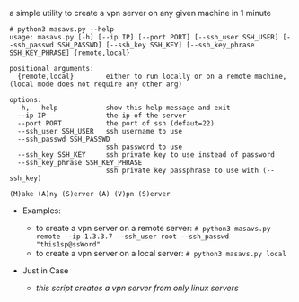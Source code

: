 a simple utility to create a vpn server on any given machine in 1 minute

```
# python3 masavs.py --help
usage: masavs.py [-h] [--ip IP] [--port PORT] [--ssh_user SSH_USER] [--ssh_passwd SSH_PASSWD] [--ssh_key SSH_KEY] [--ssh_key_phrase SSH_KEY_PHRASE] {remote,local}

positional arguments:
  {remote,local}        either to run locally or on a remote machine, (local mode does not require any other arg)

options:
  -h, --help            show this help message and exit
  --ip IP               the ip of the server
  --port PORT           the port of ssh (defaut=22)
  --ssh_user SSH_USER   ssh username to use
  --ssh_passwd SSH_PASSWD
                        ssh password to use
  --ssh_key SSH_KEY     ssh private key to use instead of password
  --ssh_key_phrase SSH_KEY_PHRASE
                        ssh private key passphrase to use with (--ssh_key)

(M)ake (A)ny (S)erver (A) (V)pn (S)erver
```
- Examples:
	- to create a vpn server on a remote server: `# python3 masavs.py remote --ip 1.3.3.7 --ssh_user root --ssh_passwd "this1sp@ssWord"`
	- to create a vpn server on a local server: `# python3 masavs.py local`

- Just in Case

	- *this script creates a vpn server from only linux servers*
